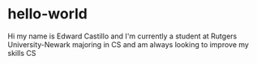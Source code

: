 # hello-world
Hi my name is Edward Castillo and I'm currently a student at Rutgers University-Newark majoring in CS and am always looking to improve my skills CS
